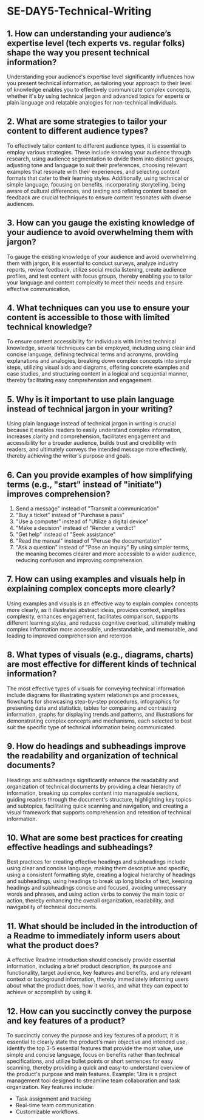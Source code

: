 # SE-DAY5-Technical-Writing
## 1. How can understanding your audience’s expertise level (tech experts vs. regular folks) shape the way you present technical information?
Understanding your audience's expertise level significantly influences how you present technical information, as tailoring your approach to their level of knowledge enables you to effectively communicate complex concepts, whether it's by using technical jargon and advanced topics for experts or plain language and relatable analogies for non-technical individuals.

## 2. What are some strategies to tailor your content to different audience types?
To effectively tailor content to different audience types, it is essential to employ various strategies. These include knowing your audience through research, using audience segmentation to divide them into distinct groups, adjusting tone and language to suit their preferences, choosing relevant examples that resonate with their experiences, and selecting content formats that cater to their learning styles. Additionally, using technical or simple language, focusing on benefits, incorporating storytelling, being aware of cultural differences, and testing and refining content based on feedback are crucial techniques to ensure content resonates with diverse audiences.

## 3. How can you gauge the existing knowledge of your audience to avoid overwhelming them with jargon?
To gauge the existing knowledge of your audience and avoid overwhelming them with jargon, it is essential to conduct surveys, analyze industry reports, review feedback, utilize social media listening, create audience profiles, and test content with focus groups, thereby enabling you to tailor your language and content complexity to meet their needs and ensure effective communication.

## 4. What techniques can you use to ensure your content is accessible to those with limited technical knowledge?
To ensure content accessibility for individuals with limited technical knowledge, several techniques can be employed, including using clear and concise language, defining technical terms and acronyms, providing explanations and analogies, breaking down complex concepts into simple steps, utilizing visual aids and diagrams, offering concrete examples and case studies, and structuring content in a logical and sequential manner, thereby facilitating easy comprehension and engagement.

## 5. Why is it important to use plain language instead of technical jargon in your writing?
Using plain language instead of technical jargon in writing is crucial because it enables readers to easily understand complex information, increases clarity and comprehension, facilitates engagement and accessibility for a broader audience, builds trust and credibility with readers, and ultimately conveys the intended message more effectively, thereby achieving the writer's purpose and goals.

## 6. Can you provide examples of how simplifying terms (e.g., "start" instead of "initiate") improves comprehension?
1. Send a message" instead of "Transmit a communication"
2. "Buy a ticket" instead of "Purchase a pass"
3. "Use a computer" instead of "Utilize a digital device"
4. "Make a decision" instead of "Render a verdict"
5. "Get help" instead of "Seek assistance"
6. "Read the manual" instead of "Peruse the documentation"
7. "Ask a question" instead of "Pose an inquiry"
By using simpler terms, the meaning becomes clearer and more accessible to a wider audience, reducing confusion and improving comprehension.
## 7. How can using examples and visuals help in explaining complex concepts more clearly?
Using examples and visuals is an effective way to explain complex concepts more clearly, as it illustrates abstract ideas, provides context, simplifies complexity, enhances engagement, facilitates comparison, supports different learning styles, and reduces cognitive overload, ultimately making complex information more accessible, understandable, and memorable, and leading to improved comprehension and retention

## 8. What types of visuals (e.g., diagrams, charts) are most effective for different kinds of technical information?
The most effective types of visuals for conveying technical information include diagrams for illustrating system relationships and processes, flowcharts for showcasing step-by-step procedures, infographics for presenting data and statistics, tables for comparing and contrasting information, graphs for displaying trends and patterns, and illustrations for demonstrating complex concepts and mechanisms, each selected to best suit the specific type of technical information being communicated.

## 9. How do headings and subheadings improve the readability and organization of technical documents?
Headings and subheadings significantly enhance the readability and organization of technical documents by providing a clear hierarchy of information, breaking up complex content into manageable sections, guiding readers through the document's structure, highlighting key topics and subtopics, facilitating quick scanning and navigation, and creating a visual framework that supports comprehension and retention of technical information.

## 10. What are some best practices for creating effective headings and subheadings?
Best practices for creating effective headings and subheadings include using clear and concise language, making them descriptive and specific, using a consistent formatting style, creating a logical hierarchy of headings and subheadings, using headings to break up long blocks of text, keeping headings and subheadings concise and focused, avoiding unnecessary words and phrases, and using action verbs to convey the main topic or action, thereby enhancing the overall organization, readability, and navigability of technical documents.

## 11. What should be included in the introduction of a Readme to immediately inform users about what the product does?
A effective Readme introduction should concisely provide essential information, including a brief product description, its purpose and functionality, target audience, key features and benefits, and any relevant context or background information, thereby immediately informing users about what the product does, how it works, and what they can expect to achieve or accomplish by using it.

## 12. How can you succinctly convey the purpose and key features of a product?
To succinctly convey the purpose and key features of a product, it is essential to clearly state the product's main objective and intended use, identify the top 3-5 essential features that provide the most value, use simple and concise language, focus on benefits rather than technical specifications, and utilize bullet points or short sentences for easy scanning, thereby providing a quick and easy-to-understand overview of the product's purpose and main features.
Example:
"Jira is a project management tool designed to streamline team collaboration and task organization. Key features include:
- Task assignment and tracking
- Real-time team communication
- Customizable workflows.
